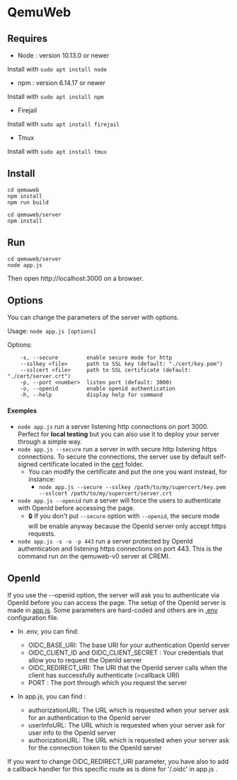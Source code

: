 # QemuWeb

## Requires
- Node : version 10.13.0 or newer

Install with `sudo apt install node`

- npm : version 6.14.17 or newer

Install with `sudo apt install npm`

- Firejail

Install with `sudo apt install firejail`

- Tmux

Install with `sudo apt install tmux`

## Install

```
cd qemuweb
npm install
npm run build

cd qemuweb/server
npm install
```

## Run

```
cd qemuweb/server
node app.js
```
Then open http://localhost:3000 on a browser.

## Options

You can change the parameters of the server with options.

Usage: `node app.js [options]`

Options:
```
    -s, --secure         enable secure mode for http
    --sslkey <file>      path to SSL key (default: "./cert/key.pem")
    --sslcert <file>     path to SSL certificate (default: "./cert/server.crt")
    -p, --port <number>  listen port (default: 3000)
    -o, --openid         enable openid authentication
    -h, --help           display help for command
```
#### Exemples

- `node app.js` run a server listening http connections on port 3000. Perfect for **local testing** but you can also use it to deploy your server through a simple way.
- `node app.js --secure` run a server in with secure http listening https connections. To secure the connections, the server use by default self-signed certificate located in the [cert](https://gitlab.emi.u-bordeaux.fr/qemunet/qemuweb/-/tree/main/server/cert) folder.
    - You can modify the certificate and put the one you want instead, for instance:
        - `node app.js --secure --sslkey /path/to/my/supercert/key.pem --sslcert /path/to/my/supercert/server.crt`
- `node app.js --openid` run a server will force the users to authenticate with OpenId before accessing the page.
    - :lock: If you don't put `--secure` option with `--openid`, the secure mode will be enable anyway because the OpenId server only accept https requests. 
- `node app.js -s -o -p 443` run a server protected by OpenId authentication and listening https connections on port 443. This is the command run on the qemuweb-v0 server at CREMI.

## OpenId

If you use the --openid option, the server will ask you to authenticate via OpenId before you can access the page.
The setup of the OpenId server is made in [app.js](https://gitlab.emi.u-bordeaux.fr/qemunet/qemuweb/-/blob/main/server/app.js).
Some parameters are hard-coded and others are in [.env](https://gitlab.emi.u-bordeaux.fr/qemunet/qemuweb/-/blob/main/server/.env) configuration file.

- In .env, you can find:
    - OIDC_BASE_URI: The base URI for your authentication OpenId server
    - OIDC_CLIENT_ID and OIDC_CLIENT_SECRET : Your credentials that allow you to request the OpenId server
    - OIDC_REDIRECT_URI: The URI that the OpenId server calls when the client has successfully authenticate (=callback URI)
    - PORT : The port through which you request the server

- In app.js, you can find :
    - authorizationURL: The URL which is requested when your server ask for an authentication to the OpenId server
    - userInfoURL: The URL which is requested when your server ask for user info to the OpenId server
    - authorizationURL: The URL which is requested when your server ask for the connection token to the OpenId server

If you want to change OIDC_REDIRECT_URI parameter, you have also to add a callback handler for this specific route as is done for '/.oidc' in app.js .


